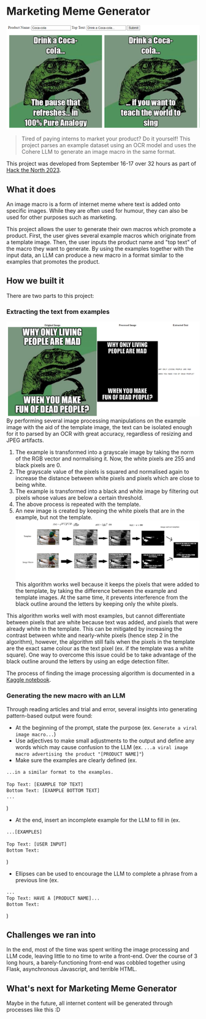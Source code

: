 # Marketing Meme Generator

![Screenshot of meme being generated](./docs/screenshot2.png)

> Tired of paying interns to market your product? Do it yourself! This project parses an example dataset using an OCR model and uses the Cohere LLM to generate an image macro in the same format.

This project was developed from September 16-17 over 32 hours as part of [Hack the North 2023](https://devpost.com/software/marketing-meme-generator).

## What it does
An image macro is a form of internet meme where text is added onto specific images. While they are often used for humour, they can also be used for other purposes such as marketing.

This project allows the user to generate their own macros which promote a product. First, the user gives several example macros which originate from a template image. Then, the user inputs the product name and "top text" of the macro they want to generate. By using the examples together with the input data, an LLM can produce a new macro in a format similar to the examples that promotes the product.
## How we built it
There are two parts to this project:
### Extracting the text from examples
![Screenshot of text extraction process](./docs/screenshot1.png)
By performing several image processing manipulations on the example image with the aid of the template image, the text can be isolated enough for it to parsed by an OCR with great accuracy, regardless of resizing and JPEG artifacts.
1. The example is transformed into a grayscale image by taking the norm of the RGB vector and normalising it. Now, the white pixels are 255 and black pixels are 0.
2. The grayscale value of the pixels is squared and normalised again to increase the distance between white pixels and pixels which are close to being white.
3. The example is transformed into a black and white image by filtering out pixels whose values are below a certain threshold.
4. The above process is repeated with the template.
5. An new image is created by keeping the white pixels that are in the example, but not the template.
![Diagram of image processing algorithm](./docs/diagram.png)
This algorithm works well because it keeps the pixels that were added to the template, by taking the difference between the example and template images. At the same time, it prevents interference from the black outline around the letters by keeping only the white pixels.

This algorithm works well with most examples, but cannot differentiate between pixels that are white because text was added, and pixels that were already white in the template. This can be mitigated by increasing the contrast between white and nearly-white pixels (hence step 2 in the algorithm), however, the algorithm still fails when the pixels in the template are the exact same colour as the text pixel (ex. if the template was a white square). One way to overcome this issue could be to take advantage of the black outline around the letters by using an edge detection filter.

The process of finding the image processing algorithm is documented in a [Kaggle notebook](https://www.kaggle.com/code/g1b3r1sh/extracting-text-from-image-macros).
### Generating the new macro with an LLM
Through reading articles and trial and error, several insights into generating pattern-based output were found:
- At the beginning of the prompt, state the purpose (ex. `Generate a viral image macro...`)
- Use adjectives to make small adjustments to the output and define any words which may cause confusion to the LLM (ex. `...a viral image macro advertising the product "[PRODUCT NAME]"`)
- Make sure the examples are clearly defined (ex. 
```
...in a similar format to the examples.

Top Text: [EXAMPLE TOP TEXT]
Bottom Text: [EXAMPLE BOTTOM TEXT]
...
```
)
- At the end, insert an incomplete example for the LLM to fill in (ex.
```
...[EXAMPLES]

Top Text: [USER INPUT]
Bottom Text:
```
)
- Ellipses can be used to encourage the LLM to complete a phrase from a previous line (ex.
```
...
Top Text: HAVE A [PRODUCT NAME]...
Bottom Text: 
```
)
## Challenges we ran into
In the end, most of the time was spent writing the image processing and LLM code, leaving little to no time to write a front-end. Over the course of 3 long hours, a barely-functioning front-end was cobbled together using Flask, asynchronous Javascript, and terrible HTML.

## What's next for Marketing Meme Generator
Maybe in the future, all internet content will be generated through processes like this :D
